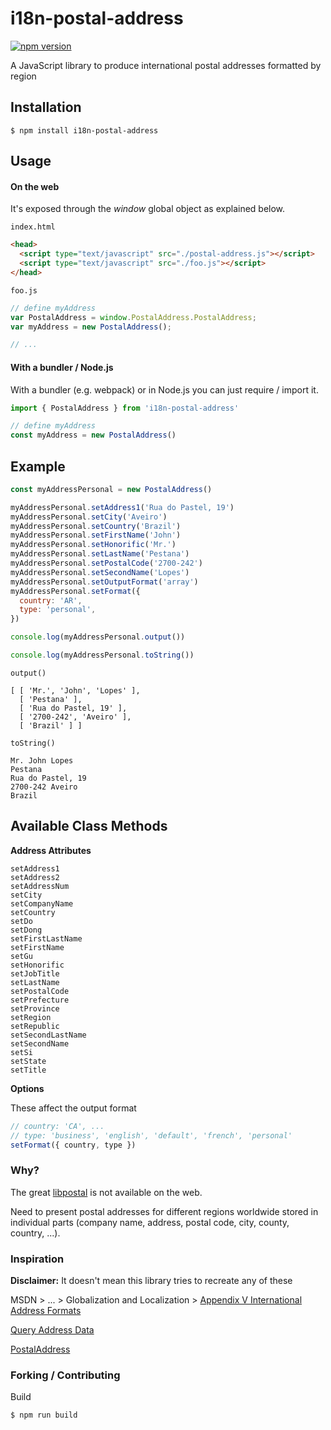 # i18n-postal-address
[![npm version](https://badge.fury.io/js/i18n-postal-address.svg)](https://badge.fury.io/js/i18n-postal-address)

A JavaScript library to produce international postal addresses formatted by
region

## Installation

```
$ npm install i18n-postal-address
```

## Usage

#### On the web

It's exposed through the _window_ global object as explained below.

`index.html`
```html
<head>
  <script type="text/javascript" src="./postal-address.js"></script>
  <script type="text/javascript" src="./foo.js"></script>
</head>
```

`foo.js`
```javascript
// define myAddress
var PostalAddress = window.PostalAddress.PostalAddress;
var myAddress = new PostalAddress();

// ...
```

#### With a bundler / Node.js

With a bundler (e.g. webpack) or in Node.js you can just require / import it.

```javascript
import { PostalAddress } from 'i18n-postal-address'

// define myAddress
const myAddress = new PostalAddress()
```

## Example

```javascript
const myAddressPersonal = new PostalAddress()

myAddressPersonal.setAddress1('Rua do Pastel, 19')
myAddressPersonal.setCity('Aveiro')
myAddressPersonal.setCountry('Brazil')
myAddressPersonal.setFirstName('John')
myAddressPersonal.setHonorific('Mr.')
myAddressPersonal.setLastName('Pestana')
myAddressPersonal.setPostalCode('2700-242')
myAddressPersonal.setSecondName('Lopes')
myAddressPersonal.setOutputFormat('array')
myAddressPersonal.setFormat({
  country: 'AR',
  type: 'personal',
})

console.log(myAddressPersonal.output())

console.log(myAddressPersonal.toString())
```

`output()`
```
[ [ 'Mr.', 'John', 'Lopes' ],
  [ 'Pestana' ],
  [ 'Rua do Pastel, 19' ],
  [ '2700-242', 'Aveiro' ],
  [ 'Brazil' ] ]
```

`toString()`
```
Mr. John Lopes
Pestana
Rua do Pastel, 19
2700-242 Aveiro
Brazil
```

## Available Class Methods

**Address Attributes**
```
setAddress1
setAddress2
setAddressNum
setCity
setCompanyName
setCountry
setDo
setDong
setFirstLastName
setFirstName
setGu
setHonorific
setJobTitle
setLastName
setPostalCode
setPrefecture
setProvince
setRegion
setRepublic
setSecondLastName
setSecondName
setSi
setState
setTitle
```

**Options**

These affect the output format

```javascript
// country: 'CA', ...
// type: 'business', 'english', 'default', 'french', 'personal'
setFormat({ country, type })
```

### Why?

The great [libpostal](https://github.com/openvenues/libpostal) is not available
on the web.

Need to present postal addresses for different regions worldwide stored in
individual parts (company name, address, postal code, city, county, country,
  ...).

### Inspiration

**Disclaimer:** It doesn't mean this library tries to recreate any of these

MSDN > ... > Globalization and Localization > [Appendix V International Address Formats](https://msdn.microsoft.com/en-us/library/cc195167.aspx)

[Query Address Data](http://i18napis.appspot.com/address)

[PostalAddress](https://schema.org/PostalAddress)

### Forking / Contributing

Build

```
$ npm run build
```
